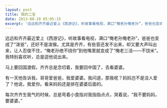 ```yaml
---
layout: post
title: 我的二宝
date: 2013-08-28 05:05:15
excerpt: '远远和齐齐最近爱上《西游记》，听故事看电视，满口“俺老孙俺老孙”，爸爸也变成了“泼爸”，还好不是泼猴。尤其是齐齐，有些音还发不出来，却又要大声叫出来，让人忍俊不住，“俺老孙绝不绕你”到他嘴里就变成了“'
---
```




远远和齐齐最近爱上《西游记》，听故事看电视，满口“俺老孙俺老孙”，爸爸也变成了“泼爸”，还好不是泼猴。尤其是齐齐，有些音还发不出来，却又要大声叫出来，让人忍俊不住，“俺老孙绝不绕你”到他嘴里就变成了“俺老三洁——不饶米”。我特别喜欢听，总是逗他说出来。

马上要回国渡假，齐齐总是念叨着，我要回中国了，去看婆婆。


有一天他告诉我，哥哥爱爸爸，我爱婆婆。我问道，那我呢？妈妈岂不是没人爱了？他说，我爱你。看来妈妈还是排在婆婆后面的。

每次齐齐生我气的时候，总是弯着小食指对我指指点点，哭着说，“我不要妈妈，要婆婆。”


